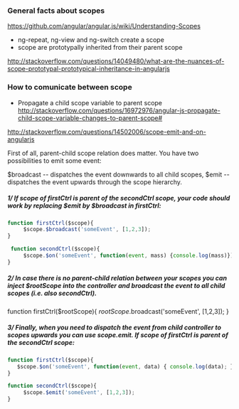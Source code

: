 ### General facts about scopes

https://github.com/angular/angular.js/wiki/Understanding-Scopes

* ng-repeat, ng-view and ng-switch create a scope 
* scope are prototypally inherited from their parent scope

http://stackoverflow.com/questions/14049480/what-are-the-nuances-of-scope-prototypal-prototypical-inheritance-in-angularjs

### How to comunicate between scope 
* Propagate a child scope variable to parent scope    
http://stackoverflow.com/questions/16972976/angular-js-propagate-child-scope-variable-changes-to-parent-scope#

http://stackoverflow.com/questions/14502006/scope-emit-and-on-angularjs

First of all, parent-child scope relation does matter. You have two possibilities to emit some event:

$broadcast -- dispatches the event downwards to all child scopes,
$emit -- dispatches the event upwards through the scope hierarchy.

##### 1/ If scope of firstCtrl is parent of the secondCtrl scope, your code should work by replacing $emit by $broadcast in firstCtrl:
````js
function firstCtrl($scope){
     $scope.$broadcast('someEvent', [1,2,3]);
}

 function secondCtrl($scope){
     $scope.$on('someEvent', function(event, mass) {console.log(mass)});
}
````

##### 2/ In case there is no parent-child relation between your scopes you can inject $rootScope into the controller and broadcast the event to all child scopes (i.e. also secondCtrl).

function firstCtrl($rootScope){
     $rootScope.$broadcast('someEvent', [1,2,3]);
 }

#####  3/  Finally, when you need to dispatch the event from child controller to scopes upwards you can use $scope.$emit. If scope of firstCtrl is parent of the secondCtrl scope:
````js
function firstCtrl($scope){
   $scope.$on('someEvent', function(event, data) { console.log(data); });
}

function secondCtrl($scope){
     $scope.$emit('someEvent', [1,2,3]);
}

````